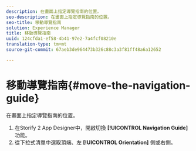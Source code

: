 ```yaml
---
description: 在畫面上指定導覽指南的位置。
seo-description: 在畫面上指定導覽指南的位置。
seo-title: 移動導覽指南
solution: Experience Manager
title: 移動導覽指南
uuid: 124cfda1-ef58-4b41-97e2-7a4fcf08210e
translation-type: tm+mt
source-git-commit: 67aeb3de964473b326c88c3a3f81ff48a6a12652

---
```



# 移動導覽指南{#move-the-navigation-guide}

在畫面上指定導覽指南的位置。

1. 在Storify 2 App Designer中，開啟切換 **[!UICONTROL Navigation Guide]** 功能。
1. 從下拉式清單中選取頂端、左 **[!UICONTROL Orientation]** 側或右側。
